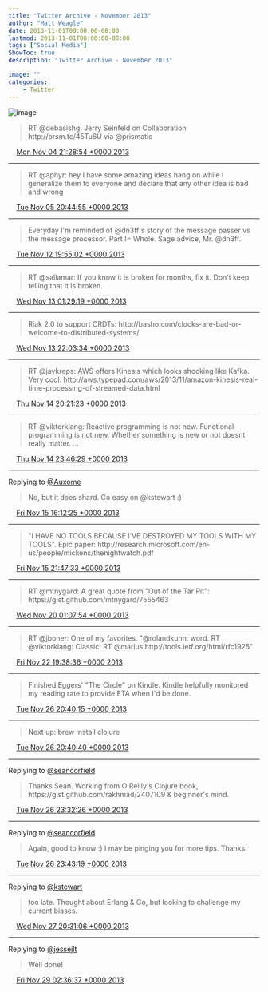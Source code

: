 ```yaml
---
title: "Twitter Archive - November 2013"
author: "Matt Weagle"
date: 2013-11-01T00:00:00-08:00
lastmod: 2013-11-01T00:00:00-08:00
tags: ["Social Media"]
ShowToc: true
description: "Twitter Archive - November 2013"

image: ""
categories: 
    - Twitter
---
```

![image](/sadtwitterbird3.jpg)

> RT @debasishg: Jerry Seinfeld on Collaboration http://prsm\.tc/45Tu6U via @prismatic

<img src="./media/tweet.ico" width="12" /> [Mon Nov 04 21:28:54 +0000 2013](https://twitter.com/mweagle/status/397475566787375104)

----

> RT @aphyr: hey I have some amazing ideas hang on while I generalize them to everyone and declare that any other idea is bad and wrong

<img src="./media/tweet.ico" width="12" /> [Tue Nov 05 20:44:55 +0000 2013](https://twitter.com/mweagle/status/397826887461777408)

----

> Everyday I'm reminded of @dn3ff's story of the message passer vs the message processor\.  Part \!\= Whole\.  Sage advice, Mr\. @dn3ff\.

<img src="./media/tweet.ico" width="12" /> [Tue Nov 12 19:55:02 +0000 2013](https://twitter.com/mweagle/status/400351048096694274)

----

> RT @sallamar: If you know it is broken for months, fix it\. Don't keep telling that it is broken\.

<img src="./media/tweet.ico" width="12" /> [Wed Nov 13 01:29:19 +0000 2013](https://twitter.com/mweagle/status/400435173814042624)

----

> Riak 2\.0 to support CRDTs: http://basho\.com/clocks\-are\-bad\-or\-welcome\-to\-distributed\-systems/

<img src="./media/tweet.ico" width="12" /> [Wed Nov 13 22:03:34 +0000 2013](https://twitter.com/mweagle/status/400745780492771328)

----

> RT @jaykreps: AWS offers Kinesis which looks shocking like Kafka\. Very cool\. http://aws\.typepad\.com/aws/2013/11/amazon\-kinesis\-real\-time\-processing\-of\-streamed\-data\.html

<img src="./media/tweet.ico" width="12" /> [Thu Nov 14 20:21:23 +0000 2013](https://twitter.com/mweagle/status/401082455391608832)

----

> RT @viktorklang: Reactive programming is not new\. Functional programming is not new\. Whether something is new or not doesnt really matter\. …

<img src="./media/tweet.ico" width="12" /> [Thu Nov 14 23:46:29 +0000 2013](https://twitter.com/mweagle/status/401134071348076544)

----

Replying to [@Auxome](https://twitter.com/Auxome/status/401374955306102784)

> No, but it does shard\. Go easy on @kstewart :\)

<img src="./media/tweet.ico" width="12" /> [Fri Nov 15 16:12:25 +0000 2013](https://twitter.com/mweagle/status/401382187649339392)

----

> "I HAVE NO TOOLS BECAUSE I’VE DESTROYED MY TOOLS WITH MY TOOLS"\.  Epic paper: http://research\.microsoft\.com/en\-us/people/mickens/thenightwatch\.pdf

<img src="./media/tweet.ico" width="12" /> [Fri Nov 15 21:47:33 +0000 2013](https://twitter.com/mweagle/status/401466524889673728)

----

> RT @mtnygard: A great quote from "Out of the Tar Pit": https://gist\.github\.com/mtnygard/7555463

<img src="./media/tweet.ico" width="12" /> [Wed Nov 20 01:07:54 +0000 2013](https://twitter.com/mweagle/status/402966498689302528)

----

> RT @jboner: One of my favorites\. "@rolandkuhn: word\. RT @viktorklang: Classic\! RT @marius http://tools\.ietf\.org/html/rfc1925"

<img src="./media/tweet.ico" width="12" /> [Fri Nov 22 19:38:36 +0000 2013](https://twitter.com/mweagle/status/403970788681719808)

----

> Finished Eggers' "The Circle" on Kindle\.  Kindle helpfully monitored my reading rate to provide ETA when I'd be done\.

<img src="./media/tweet.ico" width="12" /> [Tue Nov 26 20:40:15 +0000 2013](https://twitter.com/mweagle/status/405435857999368193)

----

> Next up: brew install clojure

<img src="./media/tweet.ico" width="12" /> [Tue Nov 26 20:40:40 +0000 2013](https://twitter.com/mweagle/status/405435962710171649)

----

Replying to [@seancorfield](https://twitter.com/@seancorfield/status/405439282963169281)

> Thanks Sean\.  Working from O'Reilly's Clojure book, https://gist\.github\.com/rakhmad/2407109 &amp; beginner's mind\.

<img src="./media/tweet.ico" width="12" /> [Tue Nov 26 23:32:26 +0000 2013](https://twitter.com/mweagle/status/405479186552201216)

----

Replying to [@seancorfield](https://twitter.com/@seancorfield/status/405481088014745600)

> Again, good to know :\)  I may be pinging you for more tips\.  Thanks\.

<img src="./media/tweet.ico" width="12" /> [Tue Nov 26 23:43:19 +0000 2013](https://twitter.com/mweagle/status/405481927081086976)

----

Replying to [@kstewart](https://twitter.com/kstewart/status/405497514867974145)

> too late\.  Thought about Erlang &amp; Go, but looking to challenge my current biases\.

<img src="./media/tweet.ico" width="12" /> [Wed Nov 27 20:31:06 +0000 2013](https://twitter.com/mweagle/status/405795942617874432)

----

Replying to [@jessejlt](https://twitter.com/@jessejlt/status/406246797221175297)

> Well done\!

<img src="./media/tweet.ico" width="12" /> [Fri Nov 29 02:36:37 +0000 2013](https://twitter.com/mweagle/status/406250313172398080)